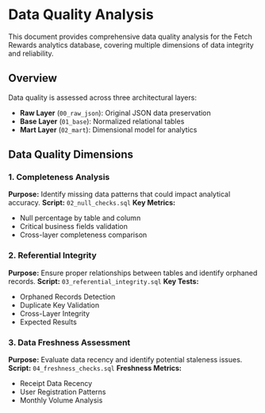 # Data Quality Analysis
This document provides comprehensive data quality analysis for the Fetch Rewards analytics database, covering multiple dimensions of data integrity and reliability.

## Overview
Data quality is assessed across three architectural layers:
- **Raw Layer** (`00_raw_json`): Original JSON data preservation
- **Base Layer** (`01_base`): Normalized relational tables
- **Mart Layer** (`02_mart`): Dimensional model for analytics

## Data Quality Dimensions
### 1. Completeness Analysis
**Purpose:** Identify missing data patterns that could impact analytical accuracy.
**Script:** `02_null_checks.sql`
**Key Metrics:**
- Null percentage by table and column
- Critical business fields validation
- Cross-layer completeness comparison

### 2. Referential Integrity
**Purpose:** Ensure proper relationships between tables and identify orphaned records.
**Script:** `03_referential_integrity.sql`
**Key Tests:**
- Orphaned Records Detection
- Duplicate Key Validation
- Cross-Layer Integrity
- Expected Results

### 3. Data Freshness Assessment
**Purpose:** Evaluate data recency and identify potential staleness issues.
**Script:** `04_freshness_checks.sql`
**Freshness Metrics:**
- Receipt Data Recency
- User Registration Patterns
- Monthly Volume Analysis





